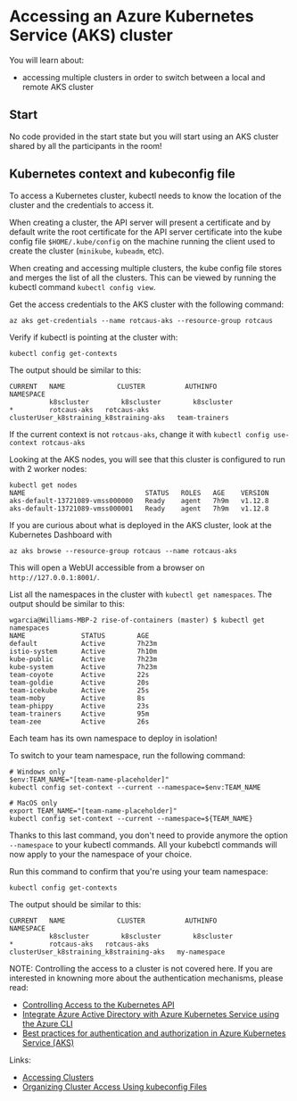 # Accessing an Azure Kubernetes Service (AKS) cluster

You will learn about:

* accessing multiple clusters in order to switch between a local and remote AKS cluster

## Start

No code provided in the start state but you will start using an AKS cluster shared by all the participants in the room!

## Kubernetes context and kubeconfig file

To access a Kubernetes cluster, kubectl needs to know the location of the cluster and the credentials to access it.

When creating a cluster, the API server will present a certificate and by default write the root certificate for the API server certificate into the kube config file `$HOME/.kube/config` on the machine running the client used to create the cluster (`minikube`, `kubeadm`, etc).

When creating and accessing multiple clusters, the kube config file stores and merges the list of all the clusters. This can be viewed by running the kubectl command `kubectl config view`.

Get the access credentials to the AKS cluster with the following command:

```console
az aks get-credentials --name rotcaus-aks --resource-group rotcaus
```

Verify if kubectl is pointing at the cluster with:

```console
kubectl config get-contexts
```

The output should be similar to this:

```output
CURRENT   NAME             CLUSTER          AUTHINFO                                NAMESPACE
          k8scluster        k8scluster        k8scluster
*         rotcaus-aks   rotcaus-aks   clusterUser_k8straining_k8straining-aks   team-trainers
```

If the current context is not `rotcaus-aks`, change it with `kubectl config use-context rotcaus-aks`

Looking at the AKS nodes, you will see that this cluster is configured to run with 2 worker nodes:

```output
kubectl get nodes
NAME                              STATUS   ROLES   AGE    VERSION
aks-default-13721089-vmss000000   Ready    agent   7h9m   v1.12.8
aks-default-13721089-vmss000001   Ready    agent   7h9m   v1.12.8
```

If you are curious about what is deployed in the AKS cluster, look at the Kubernetes Dashboard with

```console
az aks browse --resource-group rotcaus --name rotcaus-aks
```

This will open a WebUI accessible from a browser on `http://127.0.0.1:8001/`.

List all the namespaces in the cluster with `kubectl get namespaces`.
The output should be similar to this:

```output
wgarcia@Williams-MBP-2 rise-of-containers (master) $ kubectl get namespaces
NAME              STATUS        AGE
default           Active        7h23m
istio-system      Active        7h10m
kube-public       Active        7h23m
kube-system       Active        7h23m
team-coyote       Active        22s
team-goldie       Active        20s
team-icekube      Active        25s
team-moby         Active        8s
team-phippy       Active        23s
team-trainers     Active        95m
team-zee          Active        26s
```

Each team has its own namespace to deploy in isolation!

To switch to your team namespace, run the following command:

```console
# Windows only
$env:TEAM_NAME="[team-name-placeholder]"
kubectl config set-context --current --namespace=$env:TEAM_NAME

# MacOS only
export TEAM_NAME="[team-name-placeholder]"
kubectl config set-context --current --namespace=${TEAM_NAME}
```

Thanks to this last command, you don't need to provide anymore the option `--namespace` to your kubectl commands. All your kubebctl commands will now apply to your the namespace of your choice.

Run this command to confirm that you're using your team namespace:

```console
kubectl config get-contexts
```

The output should be similar to this:

```output
CURRENT   NAME             CLUSTER          AUTHINFO                                NAMESPACE
          k8scluster        k8scluster        k8scluster
*         rotcaus-aks   rotcaus-aks   clusterUser_k8straining_k8straining-aks   my-namespace
```

NOTE: Controlling the access to a cluster is not covered here. If you are interested in knowning more about the authentication mechanisms, please read:

* [Controlling Access to the Kubernetes API](https://kubernetes.io/docs/reference/access-authn-authz/controlling-access/)
* [Integrate Azure Active Directory with Azure Kubernetes Service using the Azure CLI](https://docs.microsoft.com/en-us/azure/aks/azure-ad-integration-cli)
* [Best practices for authentication and authorization in Azure Kubernetes Service (AKS)](https://docs.microsoft.com/en-us/azure/aks/operator-best-practices-identity)

Links:

* [Accessing Clusters](https://kubernetes.io/docs/tasks/access-application-cluster/access-cluster/)
* [Organizing Cluster Access Using kubeconfig Files
](https://kubernetes.io/docs/concepts/configuration/organize-cluster-access-kubeconfig/#supporting-multiple-clusters-users-and-authentication-mechanisms)
